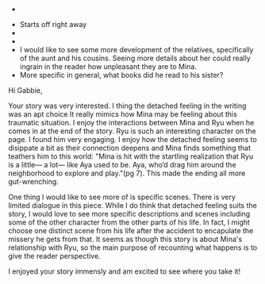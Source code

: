 +
- Starts off right away
- 
-
- I would like to see some more development of the relatives, specifically of the aunt and his cousins. Seeing more details about her could really ingrain in the reader how unpleasant they are to Mina.
- More specific in general, what books did he read to his sister?

Hi Gabbie,

Your story was very interested. I thing the detached feeling in the writing was an apt choice It really mimics how Mina may be feeling about this traumatic situation. I enjoy the interactions between Mina and Ryu when he comes in at the end of the story. Ryu is such an interesting character on the page. I found him very engaging. I enjoy how the detached feeling seems to disippate a bit as their connection deepens and Mina finds something that teathers him to this world: "Mina is hit with the startling realization that Ryu is a little— a lot— like Aya used to be. Aya, who’d drag him around the neighborhood to explore and play."(pg 7). This made the ending all more gut-wrenching. 

One thing I would like to see more of is specific scenes. There is very limited dialogue in this piece. While I do think that detached feeling suits the story, I would love to see more specific descriptions and scenes including some of the other character from the other parts of his life. In fact, I might choose one distinct scene from his life after the accident to encapulate the missery he gets from that. It seems as though this story is about Mina's relationship with Ryu, so the main purpose of recounting what happens is to give the reader perspective. 

I enjoyed your story immensly and am excited to see where you take it!
